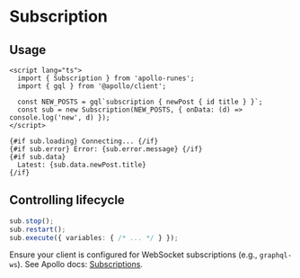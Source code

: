 # Subscription

## Usage

```svelte
<script lang="ts">
  import { Subscription } from 'apollo-runes';
  import { gql } from '@apollo/client';

  const NEW_POSTS = gql`subscription { newPost { id title } }`;
  const sub = new Subscription(NEW_POSTS, { onData: (d) => console.log('new', d) });
</script>

{#if sub.loading} Connecting... {/if}
{#if sub.error} Error: {sub.error.message} {/if}
{#if sub.data}
  Latest: {sub.data.newPost.title}
{/if}
```

## Controlling lifecycle

```ts
sub.stop();
sub.restart();
sub.execute({ variables: { /* ... */ } });
```

Ensure your client is configured for WebSocket subscriptions (e.g., `graphql-ws`). See Apollo docs: [Subscriptions](https://www.apollographql.com/docs/react/data/subscriptions/).


